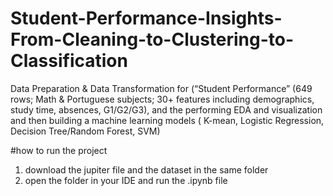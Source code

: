 # Student-Performance-Insights-From-Cleaning-to-Clustering-to-Classification
Data Preparation &amp; Data Transformation for (“Student Performance” (649 rows; Math &amp; Portuguese subjects; 30+ features including demographics, study time, absences, G1/G2/G3), and the performing EDA and visualization and then building a machine learning models ( K-mean, Logistic Regression, Decision Tree/Random Forest, SVM) 


 #how to run the project
 1. download the jupiter file and the dataset in the same folder 
 2. open the folder in your IDE and run the .ipynb file 
 
